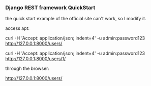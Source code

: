 ### Django REST framework QuickStart 

the quick start example of the official site can't work, so I modify it.


access apt:

curl -H 'Accept: application/json; indent=4' -u admin:password123 http://127.0.0.1:8000/users/

curl -H 'Accept: application/json; indent=4' -u admin:password123 http://127.0.0.1:8000/users/1/

through the browser:

http://127.0.0.1:8000/users/


